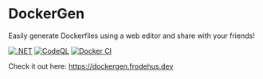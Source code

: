 # DockerGen
Easily generate Dockerfiles using a web editor and share with your friends!

[![.NET](https://github.com/FrodeHus/dockergen/actions/workflows/dotnet.yml/badge.svg)](https://github.com/FrodeHus/dockergen/actions/workflows/dotnet.yml) [![CodeQL](https://github.com/FrodeHus/dockergen/actions/workflows/codeql-analysis.yml/badge.svg)](https://github.com/FrodeHus/dockergen/actions/workflows/codeql-analysis.yml)
 [![Docker CI](https://github.com/FrodeHus/dockergen/actions/workflows/docker.yml/badge.svg)](https://github.com/FrodeHus/dockergen/actions/workflows/docker.yml)
 
Check it out here: <https://dockergen.frodehus.dev>
